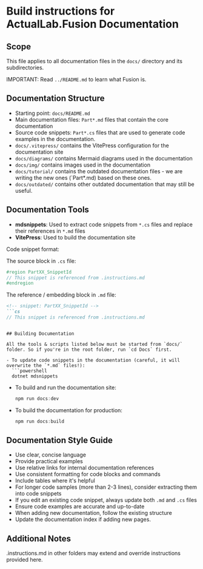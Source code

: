 # Build instructions for ActualLab.Fusion Documentation

## Scope

This file applies to all documentation files in the `docs/` directory and its subdirectories.

IMPORTANT: Read `../README.md` to learn what Fusion is.

## Documentation Structure

- Starting point: `docs/README.md`
- Main documentation files: `Part*.md` files that contain the core documentation
- Source code snippets: `Part*.cs` files that are used to generate code examples in the documentation.
- `docs/.vitepress/` contains the VitePress configuration for the documentation site
- `docs/diagrams/` contains Mermaid diagrams used in the documentation
- `docs/img/` contains images used in the documentation
- `docs/tutorial/` contains the outdated documentation files - we are writing the new ones (`Part*.md) based on these ones.
- `docs/outdated/` contains other outdated documentation that may still be useful.

## Documentation Tools

- **mdsnippets**: Used to extract code snippets from `*.cs` files and replace their references in `*.md` files
- **VitePress**: Used to build the documentation site

Code snippet format:

The source block in `.cs` file:
```cs
#region PartXX_SnippetId
// This snippet is referenced from .instructions.md
#endregion
```

The reference / embedding block in `.md` file:
```md
<!-- snippet: PartXX_SnippetId -->
```cs
// This snippet is referenced from .instructions.md
```
<!-- endSnippet -->
```

## Building Documentation

All the tools & scripts listed below must be started from `docs/` folder. So if you're in the root folder, run `cd Docs` first.

- To update code snippets in the documentation (careful, it will overwrite the `*.md` files!):
  ```powershell
  dotnet mdsnippets
  ```

- To build and run the documentation site:
  ```powershell
  npm run docs:dev
  ```

- To build the documentation for production:
  ```powershell
  npm run docs:build
  ```

## Documentation Style Guide

- Use clear, concise language
- Provide practical examples
- Use relative links for internal documentation references
- Use consistent formatting for code blocks and commands
- Include tables where it's helpful
- For longer code samples (more than 2-3 lines), consider extracting them into code snippets
- If you edit an existing code snippet, always update both `.md` and `.cs` files
- Ensure code examples are accurate and up-to-date
- When adding new documentation, follow the existing structure
- Update the documentation index if adding new pages.

## Additional Notes

.instructions.md in other folders may extend and override instructions provided here.
